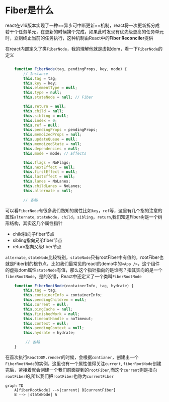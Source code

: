 # Fiber是什么

react在v16版本实现了一种==异步可中断更新==机制，react将一次更新拆分成若干个任务单元，在更新的时候挨个完成，如果此时发现有优先级更高的任务单元时，立刻终止当前的任务执行，这种机制由React中的**Fiber Reconciler**提供

在react内部定义了类```FiberNode```，我的理解他就是虚拟dom，看一下```FiberNode```的定义
```javascript

    function FiberNode(tag, pendingProps, key, mode) {
        // Instance
        this.tag = tag;
        this.key = key;
        this.elementType = null;
        this.type = null;
        this.stateNode = null; // Fiber

        this.return = null;
        this.child = null;
        this.sibling = null;
        this.index = 0;
        this.ref = null;
        this.pendingProps = pendingProps;
        this.memoizedProps = null;
        this.updateQueue = null;
        this.memoizedState = null;
        this.dependencies = null;
        this.mode = mode; // Effects

        this.flags = NoFlags;
        this.nextEffect = null;
        this.firstEffect = null;
        this.lastEffect = null;
        this.lanes = NoLanes;
        this.childLanes = NoLanes;
        this.alternate = null;
        
        // 省略

```
可以看```FiberNode```有很多我们熟知的属性比如```key```，```ref```等，这里有几个指的注意的属性```alternate```, ```stateNode```，```child```，```sibling```，```return```,我们知道Fiber树是一个树形结构，其实这几个属性指针

- child指向子fiber节点
- sibling指向兄弟fiber节点
- return指向父级fiber节点

```alternate```, ```stateNode```比较特别，```stateNode```只有rootFiber中有值的，rootFiber也就是Fiber树的根节点，比如我们最常见的react的demo中的```<App />```，这个组件的虚拟dom属性```stateNode```有值，那么这个指针指向的是谁呢？指其实向的是一个```fiberRootNode```，是的没错，React中还定义了一个类叫```FiberRootNode```
```javascript
    function FiberRootNode(containerInfo, tag, hydrate) {
        this.tag = tag;
        this.containerInfo = containerInfo;
        this.pendingChildren = null;
        this.current = null;
        this.pingCache = null;
        this.finishedWork = null;
        this.timeoutHandle = noTimeout;
        this.context = null;
        this.pendingContext = null;
        this.hydrate = hydrate;
            
         // 省略
    }
```
在首次执行```ReactDOM.render```的时候，会根据```contianer```，创建出一个```FiberRootNode```的实例，这里也有一个属性值得关注```current```, ```fiberRootNode```创建完后，紧接着就会创建一个我们前面提到的```rootFiber```,而这个```current```则是指向```rootFiber```的,所以我们把```rootFiber```也称为```currentFiber```
```
graph TD
    A[fiberRootNode] -->|current| B[currentFiber]
    B --> |stateNode| A
```